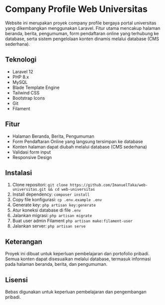 # Company Profile Web Universitas

Website ini merupakan proyek company profile bergaya portal universitas yang dikembangkan menggunakan Laravel. Fitur utama mencakup halaman beranda, berita, pengumuman, form pendaftaran online yang terhubung ke database, serta sistem pengelolaan konten dinamis melalui database (CMS sederhana).

## Teknologi

-   Laravel 12
-   PHP 8.x
-   MySQL
-   Blade Template Engine
-   Tailwind CSS
-   Bootstrap Icons
-   Git
-   Filament

## Fitur

-   Halaman Beranda, Berita, Pengumuman
-   Form Pendaftaran Online yang langsung tersimpan ke database
-   Konten halaman dapat diubah melalui database (CMS sederhana)
-   Validasi form input
-   Responsive Design

## Instalasi

1. Clone repositori:
   `git clone https://github.com/ImanuelTaka/web-universitas.git && cd web-universitas`
2. Install dependency:
   `composer install`
3. Copy file konfigurasi:
   `cp .env.example .env`
4. Generate key:
   `php artisan key:generate`
5. Atur koneksi database di file `.env`
6. Jalankan migrasi:
   `php artisan migrate`
7. Buat user admin Filament
   `php artisan make:filament-user`
8. Jalankan server:
   `php artisan serve`

## Keterangan

Proyek ini dibuat untuk keperluan pembelajaran dan portofolio pribadi. Semua konten dapat disesuaikan melalui database, termasuk informasi pada halaman beranda, berita, dan pengumuman.

## Lisensi

Bebas digunakan untuk keperluan pembelajaran dan pengembangan pribadi.
